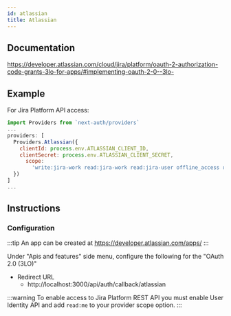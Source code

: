 ```yaml
---
id: atlassian
title: Atlassian
---
```


## Documentation

https://developer.atlassian.com/cloud/jira/platform/oauth-2-authorization-code-grants-3lo-for-apps/#implementing-oauth-2-0--3lo-

## Example

For Jira Platform API access:

```js
import Providers from `next-auth/providers`
...
providers: [
  Providers.Atlassian({
    clientId: process.env.ATLASSIAN_CLIENT_ID,
    clientSecret: process.env.ATLASSIAN_CLIENT_SECRET,
      scope:
        'write:jira-work read:jira-work read:jira-user offline_access read:me',
  })
]
...
```

## Instructions

### Configuration

:::tip
An app can be created at https://developer.atlassian.com/apps/
:::

Under "Apis and features" side menu, configure the following for the "OAuth 2.0 (3LO)"

- Redirect URL
  - http://localhost:3000/api/auth/callback/atlassian

:::warning
To enable access to Jira Platform REST API you must enable User Identity API and add `read:me` to your provider scope option.
:::
